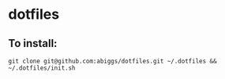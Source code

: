 dotfiles
========

## To install:

`git clone git@github.com:abiggs/dotfiles.git ~/.dotfiles && ~/.dotfiles/init.sh`
